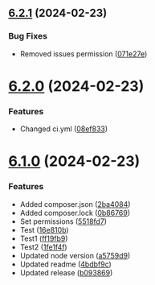 ## [6.2.1](https://github.com/triveon/product-sustainability/compare/v6.2.0...v6.2.1) (2024-02-23)


### Bug Fixes

* Removed issues permission ([071e27e](https://github.com/triveon/product-sustainability/commit/071e27e7d40db2e999af45447dabfcbcb82df23d))

# [6.2.0](https://github.com/triveon/product-sustainability/compare/v6.1.0...v6.2.0) (2024-02-23)


### Features

* Changed ci.yml ([08ef833](https://github.com/triveon/product-sustainability/commit/08ef83346083a4c0bc52fc731c9bd1f6931179a4))

# [6.1.0](https://github.com/triveon/product-sustainability/compare/v6.0.3...v6.1.0) (2024-02-23)


### Features

* Added composer.json ([2ba4084](https://github.com/triveon/product-sustainability/commit/2ba4084a3f6fbaf8a9f03b869c5170ad603401f2))
* Added composer.lock ([0b86769](https://github.com/triveon/product-sustainability/commit/0b8676948b2373a90f97af087987fbe694fe638b))
* Set permissions ([5518fd7](https://github.com/triveon/product-sustainability/commit/5518fd7fcc8a866cbd0ddd2a3b33bd4677b0baa0))
* Test ([16e810b](https://github.com/triveon/product-sustainability/commit/16e810b2bc7e4d812afc4b1614415d2ee0cc3769))
* Test1 ([ff19fb9](https://github.com/triveon/product-sustainability/commit/ff19fb94c093d9e8744adff535a83ab124ada34c))
* Test2 ([1fe1f4f](https://github.com/triveon/product-sustainability/commit/1fe1f4fb94123d6843a1cc0c423cf6ddbb3ce5f2))
* Updated node version ([a5759d9](https://github.com/triveon/product-sustainability/commit/a5759d923dc2a497a011d7488cd13f6e86804ad3))
* Updated readme ([4bdbf9c](https://github.com/triveon/product-sustainability/commit/4bdbf9cf281ff669a675ce3849864eab86d61ab1))
* Updated release ([b093869](https://github.com/triveon/product-sustainability/commit/b093869c498894b4a6e6404e699f946bee902d7f))

